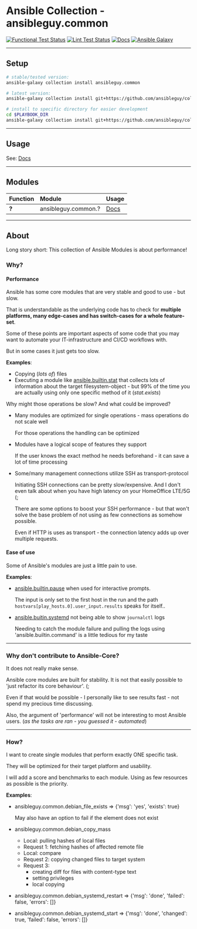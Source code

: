 # Ansible Collection - ansibleguy.common

[![Functional Test Status](https://badges.ansibleguy.net/common.collection.test.svg)](https://github.com/ansibleguy/collection_common/blob/latest/scripts/test.sh)
[![Lint Test Status](https://badges.ansibleguy.net/common.collection.lint.svg)](https://github.com/ansibleguy/collection_common/blob/latest/scripts/lint.sh)
[![Docs](https://readthedocs.org/projects/common_ansible/badge/?version=latest&style=flat)](https://common.ansibleguy.net)
[![Ansible Galaxy](https://img.shields.io/ansible/collection/DDDD)](https://galaxy.ansible.com/ansibleguy/common)

----

## Setup

```bash
# stable/tested version:
ansible-galaxy collection install ansibleguy.common

# latest version:
ansible-galaxy collection install git+https://github.com/ansibleguy/collection_common.git

# install to specific directory for easier development
cd $PLAYBOOK_DIR
ansible-galaxy collection install git+https://github.com/ansibleguy/collection_common.git -p ./collections
```

----

## Usage

See: [Docs](https://common.ansibleguy.net)

----

## Modules


| Function | Module              | Usage                                                          |
|:---------|:--------------------|:---------------------------------------------------------------|
| **?**    | ansibleguy.common.? | [Docs](https://common.ansibleguy.net/en/latest/modules/?.html) |

----

## About

Long story short: This collection of Ansible Modules is about performance!

### Why?

#### Performance

Ansible has some core modules that are very stable and good to use - but slow.

That is understandable as the underlying code has to check for **multiple platforms, many edge-cases and has switch-cases for a whole feature-set**.

Some of these points are important aspects of some code that you may want to automate your IT-infrastructure and CI/CD workflows with.

But in some cases it just gets too slow.

**Examples**:

* Copying (_lots of_) files
* Executing a module like [ansible.builtin.stat](https://docs.ansible.com/ansible/latest/collections/ansible/builtin/stat_module.html) that collects lots of information about the target filesystem-object - but 99% of the time you are actually using only one specific method of it (_stat.exists_)


Why might those operations be slow? And what could be improved?

* Many modules are optimized for single operations - mass operations do not scale well

  For those operations the handling can be optimized

* Modules have a logical scope of features they support

  If the user knows the exact method he needs beforehand - it can save a lot of time processing

* Some/many management connections utilize SSH as transport-protocol

  Initiating SSH connections can be pretty slow/expensive. And I don't even talk about when you have high latency on your HomeOffice LTE/5G (;

  There are some options to boost your SSH performance - but that won't solve the base problem of not using as few connections as somehow possible.

  Even if HTTP is uses as transport - the connection latency adds up over multiple requests.


#### Ease of use

Some of Ansible's modules are just a little pain to use.

**Examples**:

* [ansible.builtin.pause](https://docs.ansible.com/ansible/latest/collections/ansible/builtin/pause_module.html) when used for interactive prompts.

  The input is only set to the first host in the run and the path `hostvars[play_hosts.0].user_input.results` speaks for itself..

* [ansible.buitin.systemd](https://docs.ansible.com/ansible/latest/collections/ansible/builtin/systemd_module.html) not being able to show `journalctl` logs

  Needing to catch the module failure and pulling the logs using 'ansible.builtin.command' is a little tedious for my taste

----

### Why don't contribute to Ansible-Core?

It does not really make sense.

Ansible core modules are built for stability. It is not that easily possible to 'just refactor its core behaviour'. (;

Even if that would be possible - I personally like to see results fast - not spend my precious time discussing.

Also, the argument of 'performance' will not be interesting to most Ansible users. (_as the tasks are ran - you guessed it - automated_)

----

### How?

I want to create single modules that perform exactly ONE specific task.

They will be optimized for their target platform and usability.

I will add a score and benchmarks to each module. Using as few resources as possible is the priority.

**Examples**:

* ansibleguy.common.debian_file_exists => {'msg': 'yes', 'exists': true}

  May also have an option to fail if the element does not exist

* ansibleguy.common.debian_copy_mass

  * Local: pulling hashes of local files
  * Request 1: fetching hashes of affected remote file
  * Local: compare
  * Request 2: copying changed files to target system
  * Request 3:
    - creating diff for files with content-type text
    - setting privileges
    - local copying

* ansibleguy.common.debian_systemd_restart => {'msg': 'done', 'failed': false, 'errors': []}
* ansibleguy.common.debian_systemd_start => {'msg': 'done', 'changed': true, 'failed': false, 'errors': []}


